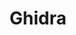 ---
codehost: https://github.com/https://github.com/NationalSecurityAgency/ghidra
logohandle: ghidra-sre
sort: ghidra-sre
title: Ghidra
website: https://ghidra-sre.org/
---